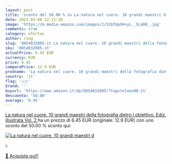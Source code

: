 ```yaml
---
layout: post
title: 'sconto del 50.00 % su La natura nel cuore. 10 grandi maestri d  '
date: 2021-03-08 12:11:18
image: 'https://m.media-amazon.com/images/I/51bTmphH+yL._SL400_.jpg'
comments: true
category: ofertas
author: ring
slug: '8854032085-it La natura nel cuore. 10 grandi maestri della fotografia...'
sku: '8854032085-it'
actualPrice: 6.45 EUR
currency: EUR
price: 6.45
comparePrice: 12.9 EUR
prodname: 'La natura nel cuore. 10 grandi maestri della fotografia dietro l obiettivo. Ediz. illustrata  Vol. 2 '
country: 'it'
flag: '🇮🇹'
brand: ''
buyurl: 'https://www.amazon.it/dp/8854032085/?tag=tolees00-21'
descuento: '50.00'
average: '6.45'
---
```


[La natura nel cuore. 10 grandi maestri della fotografia dietro l obiettivo. Ediz. illustrata  Vol. 2 ](https://www.amazon.it/dp/8854032085/?tag=tolees00-21) ha un prezzo di 6.45 EUR (originale: 12.9 EUR) con uno sconto del 50.00 % sconto qui:

[![La natura nel cuore. 10 grandi maestri d](https://m.media-amazon.com/images/I/51bTmphH+yL._SL400_.jpg)](https://www.amazon.it/dp/8854032085/?tag=tolees00-21)

ℹ️:


[🛒 Acquista qui!!](https://www.amazon.it/dp/8854032085/?tag=tolees00-21)

